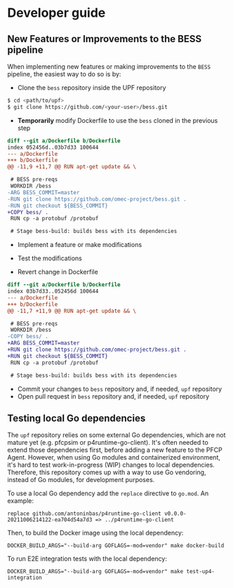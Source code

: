 <!--
SPDX-License-Identifier: Apache-2.0
Copyright 2022 Open Networking Foundation
-->
# Developer guide

## New Features or Improvements to the BESS pipeline

When implementing new features or making improvements to the `BESS` pipeline,
the easiest way to do so is by:

- Clone the `bess` repository inside the UPF repository
```bash
$ cd <path/to/upf>
$ git clone https://github.com/<your-user>/bess.git
```

- **Temporarily** modify Dockerfile to use the `bess` cloned in the previous
step
```diff
diff --git a/Dockerfile b/Dockerfile
index 052456d..03b7d33 100644
--- a/Dockerfile
+++ b/Dockerfile
@@ -11,9 +11,7 @@ RUN apt-get update && \

 # BESS pre-reqs
 WORKDIR /bess
-ARG BESS_COMMIT=master
-RUN git clone https://github.com/omec-project/bess.git .
-RUN git checkout ${BESS_COMMIT}
+COPY bess/ .
 RUN cp -a protobuf /protobuf

 # Stage bess-build: builds bess with its dependencies
```

- Implement a feature or make modifications

- Test the modifications

- Revert change in Dockerfile
```diff
diff --git a/Dockerfile b/Dockerfile
index 03b7d33..052456d 100644
--- a/Dockerfile
+++ b/Dockerfile
@@ -11,7 +11,9 @@ RUN apt-get update && \

 # BESS pre-reqs
 WORKDIR /bess
-COPY bess/ .
+ARG BESS_COMMIT=master
+RUN git clone https://github.com/omec-project/bess.git .
+RUN git checkout ${BESS_COMMIT}
 RUN cp -a protobuf /protobuf

 # Stage bess-build: builds bess with its dependencies
```

- Commit your changes to `bess` repository and, if needed, `upf` repository
- Open pull request in `bess` repository and, if needed, `upf` repository


## Testing local Go dependencies

The `upf` repository relies on some external Go dependencies, which are not
mature yet (e.g. pfcpsim or p4runtime-go-client).
It's often needed to extend those dependencies first, before adding a new
feature to the PFCP Agent. However, when using Go modules and containerized
environment, it's hard to test work-in-progress (WIP) changes to local
dependencies. Therefore, this repository comes up with a way to use Go
vendoring, instead of Go modules, for development purposes.

To use a local Go dependency add the `replace` directive to `go.mod`. An example:

```
replace github.com/antoninbas/p4runtime-go-client v0.0.0-20211006214122-ea704d54a7d3 => ../p4runtime-go-client
```

Then, to build the Docker image using the local dependency:

```
DOCKER_BUILD_ARGS="--build-arg GOFLAGS=-mod=vendor" make docker-build
```

To run E2E integration tests with the local dependency:

```
DOCKER_BUILD_ARGS="--build-arg GOFLAGS=-mod=vendor" make test-up4-integration
```
